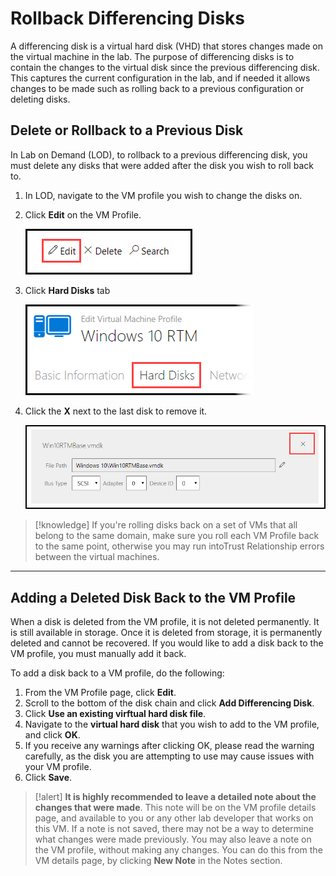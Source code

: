 # Rollback Differencing Disks

A differencing disk is a virtual hard disk (VHD) that stores changes made on the virtual machine in the lab. The purpose of differencing disks is to contain the changes to the virtual disk since the previous differencing disk. This captures the current configuration in the lab, and if needed it allows changes to be made such as rolling back to a previous configuration or deleting disks.  

## Delete or Rollback to a Previous Disk

In Lab on Demand (LOD), to rollback to a previous differencing disk, you must delete any disks that were added after the disk you wish to roll back to.

1. In LOD, navigate to the VM profile you wish to change the disks on.
1. Click **Edit** on the VM Profile.

    ![](images/edit-vm-profile.png)

1. Click **Hard Disks** tab

    ![](images/edit-vm-profile-hard-disks-tab.png)

1. Click the **X** next to the last disk to remove it.

    ![](images/edit-vm-profile-hard-disks-tab-x-button.png)



>[!knowledge] If you're rolling disks back on a set of VMs that all belong to the same domain, make sure you roll each VM Profile back to the same point, otherwise you may run intoTrust Relationship errors between the virtual machines.

-----
## Adding a Deleted Disk Back to the VM Profile

When a disk is deleted from the VM profile, it is not deleted permanently. It is still available in storage. Once it is deleted from storage, it is permanently deleted and cannot be recovered. If you would like to add a disk back to the VM profile, you must manually add it back. 

To add a disk back to a VM profile, do the following:

1. From the VM Profile page, click **Edit**.
1. Scroll to the bottom of the disk chain and click **Add Differencing Disk**. 
1. Click **Use an existing virftual hard disk file**. 
1. Navigate to the **virtual hard disk** that you wish to add to the VM profile, and click **OK**.
1. If you receive any warnings after clicking OK, please read the warning carefully, as the disk you are attempting to use may cause issues with your VM profile. 
1. Click **Save**.

>[!alert] **It is highly recommended to leave a detailed note about the changes that were made**. This note will be on the VM profile details page, and available to you or any other lab developer that works on this VM. If a note is not saved, there may not be a way to determine what changes were made previously. You may also leave a note on the VM profile, without making any changes. You can do this from the VM details page, by clicking **New Note** in the Notes section.
